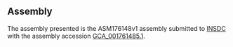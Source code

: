 

Assembly
--------

The assembly presented is the ASM176148v1 assembly submitted to
[INSDC](http://www.insdc.org) with the assembly accession
[GCA\_001761485.1](http://www.ebi.ac.uk/ena/data/view/GCA_001761485.1).
